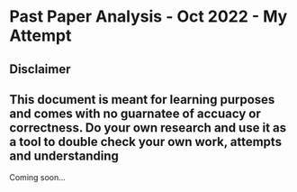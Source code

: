 # Past Paper Analysis - Oct 2022 - My Attempt

## Disclaimer
This document is meant for learning purposes and comes with no guarnatee of accuacy or correctness. Do your own research and use it as a tool to double check your own work, attempts and understanding
---

Coming soon...